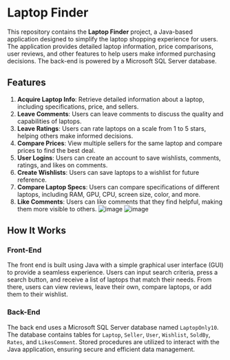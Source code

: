 # Laptop Finder

This repository contains the **Laptop Finder** project, a Java-based application designed to simplify the laptop shopping experience for users. The application provides detailed laptop information, price comparisons, user reviews, and other features to help users make informed purchasing decisions. The back-end is powered by a Microsoft SQL Server database.

## Features

1. **Acquire Laptop Info**: Retrieve detailed information about a laptop, including specifications, price, and sellers.
2. **Leave Comments**: Users can leave comments to discuss the quality and capabilities of laptops.
3. **Leave Ratings**: Users can rate laptops on a scale from 1 to 5 stars, helping others make informed decisions.
4. **Compare Prices**: View multiple sellers for the same laptop and compare prices to find the best deal.
5. **User Logins**: Users can create an account to save wishlists, comments, ratings, and likes on comments.
6. **Create Wishlists**: Users can save laptops to a wishlist for future reference.
7. **Compare Laptop Specs**: Users can compare specifications of different laptops, including RAM, GPU, CPU, screen size, color, and more.
8. **Like Comments**: Users can like comments that they find helpful, making them more visible to others.
![image](https://github.com/user-attachments/assets/8b420517-2b08-40b6-9e7a-b352e2ce59ed)
![image](https://github.com/user-attachments/assets/2dec8cb9-118f-4594-ad38-d88c4ba56cbc)


## How It Works

### Front-End 

The front end is built using Java with a simple graphical user interface (GUI) to provide a seamless experience. Users can input search criteria, press a search button, and receive a list of laptops that match their needs. From there, users can view reviews, leave their own, compare laptops, or add them to their wishlist.

### Back-End 

The back end uses a Microsoft SQL Server database named `LaptopOnly10`. The database contains tables for `Laptop`, `Seller`, `User`, `Wishlist`, `SoldBy`, `Rates`, and `LikesComment`. Stored procedures are utilized to interact with the Java application, ensuring secure and efficient data management.
